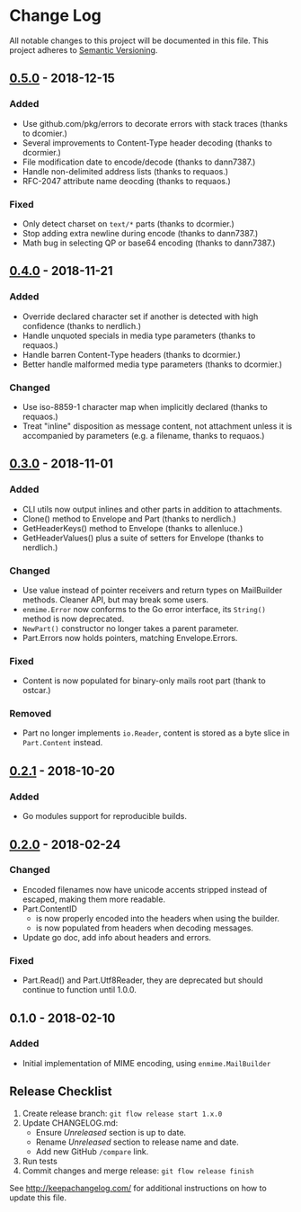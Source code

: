 Change Log
==========

All notable changes to this project will be documented in this file.
This project adheres to [Semantic Versioning](http://semver.org/).

## [0.5.0] - 2018-12-15

### Added
- Use github.com/pkg/errors to decorate errors with stack traces (thanks to
  dcomier.)
- Several improvements to Content-Type header decoding (thanks to dcormier.)
- File modification date to encode/decode (thanks to dann7387.)
- Handle non-delimited address lists (thanks to requaos.)
- RFC-2047 attribute name deocding (thanks to requaos.)

### Fixed
- Only detect charset on `text/*` parts (thanks to dcormier.)
- Stop adding extra newline during encode (thanks to dann7387.)
- Math bug in selecting QP or base64 encoding (thanks to dann7387.)

## [0.4.0] - 2018-11-21

### Added
- Override declared character set if another is detected with high confidence
  (thanks to nerdlich.)
- Handle unquoted specials in media type parameters (thanks to requaos.)
- Handle barren Content-Type headers (thanks to dcormier.)
- Better handle malformed media type parameters (thanks to dcormier.)

### Changed
- Use iso-8859-1 character map when implicitly declared (thanks to requaos.)
- Treat "inline" disposition as message content, not attachment unless it is
  accompanied by parameters (e.g. a filename, thanks to requaos.)

## [0.3.0] - 2018-11-01

### Added
- CLI utils now output inlines and other parts in addition to attachments.
- Clone() method to Envelope and Part (thanks to nerdlich.)
- GetHeaderKeys() method to Envelope (thanks to allenluce.)
- GetHeaderValues() plus a suite of setters for Envelope (thanks to nerdlich.)

### Changed
- Use value instead of pointer receivers and return types on MailBuilder
  methods.  Cleaner API, but may break some users.
- `enmime.Error` now conforms to the Go error interface, its `String()` method
  is now deprecated.
- `NewPart()` constructor no longer takes a parent parameter.
- Part.Errors now holds pointers, matching Envelope.Errors.

### Fixed
- Content is now populated for binary-only mails root part (thank to ostcar.)

### Removed
- Part no longer implements `io.Reader`, content is stored as a byte slice in
  `Part.Content` instead.


## [0.2.1] - 2018-10-20

### Added
- Go modules support for reproducible builds.


## [0.2.0] - 2018-02-24

### Changed
- Encoded filenames now have unicode accents stripped instead of escaped, making
  them more readable.
- Part.ContentID
  - is now properly encoded into the headers when using the builder.
  - is now populated from headers when decoding messages.
- Update go doc, add info about headers and errors.

### Fixed
- Part.Read() and Part.Utf8Reader, they are deprecated but should continue to
  function until 1.0.0.


## 0.1.0 - 2018-02-10

### Added
- Initial implementation of MIME encoding, using `enmime.MailBuilder`

[Unreleased]: https://github.com/jhillyerd/enmime/compare/master...develop
[0.5.0]:      https://github.com/jhillyerd/enmime/compare/v0.4.0...v0.5.0
[0.4.0]:      https://github.com/jhillyerd/enmime/compare/v0.3.0...v0.4.0
[0.3.0]:      https://github.com/jhillyerd/enmime/compare/v0.2.1...v0.3.0
[0.2.1]:      https://github.com/jhillyerd/enmime/compare/v0.2.0...v0.2.1
[0.2.0]:      https://github.com/jhillyerd/enmime/compare/v0.1.0...v0.2.0


## Release Checklist

1.  Create release branch: `git flow release start 1.x.0`
2.  Update CHANGELOG.md:
    - Ensure *Unreleased* section is up to date.
    - Rename *Unreleased* section to release name and date.
    - Add new GitHub `/compare` link.
3.  Run tests
4.  Commit changes and merge release: `git flow release finish`

See http://keepachangelog.com/ for additional instructions on how to update this
file.

